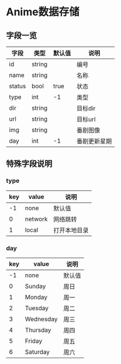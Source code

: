 # Anime数据存储

## 字段一览

| 字段   | 类型   | 默认值 | 说明         |
| ------ | ------ | ------ | ------------ |
| id     | string |        | 编号         |
| name   | string |        | 名称         |
| status | bool   | true   | 状态         |
| type   | int    | -1     | 类型         |
| dir    | string |        | 目标dir      |
| url    | string |        | 目标url      |
| img    | string |        | 番剧图像     |
| day    | int    | -1     | 番剧更新星期 |

## 特殊字段说明

### type

| key  | value   | 说明         |
| ---- | ------- | ------------ |
| -1   | none    | 默认值       |
| 0    | network | 网络跳转     |
| 1    | local   | 打开本地目录 |

### day

| key  | value     | 说明   |
| ---- | --------- | ------ |
| -1   | none      | 默认值 |
| 0    | Sunday    | 周日   |
| 1    | Monday    | 周一   |
| 2    | Tuesday   | 周二   |
| 3    | Wednesday | 周三   |
| 4    | Thursday  | 周四   |
| 5    | Friday    | 周五   |
| 6    | Saturday  | 周六   |

